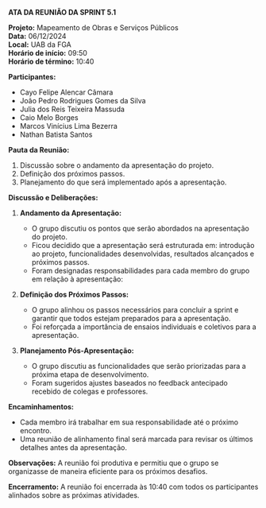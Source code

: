 **ATA DA REUNIÃO DA SPRINT 5.1**

**Projeto:** Mapeamento de Obras e Serviços Públicos  
**Data:** 06/12/2024  
**Local:** UAB da FGA  
**Horário de início:** 09:50  
**Horário de término:** 10:40  

**Participantes:**
- Cayo Felipe Alencar Câmara
- João Pedro Rodrigues Gomes da Silva
- Julia dos Reis Teixeira Massuda
- Caio Melo Borges
- Marcos Vinícius Lima Bezerra
- Nathan Batista Santos

**Pauta da Reunião:**
1. Discussão sobre o andamento da apresentação do projeto.
2. Definição dos próximos passos.
3. Planejamento do que será implementado após a apresentação.

**Discussão e Deliberações:**
1. **Andamento da Apresentação:**
   - O grupo discutiu os pontos que serão abordados na apresentação do projeto.
   - Ficou decidido que a apresentação será estruturada em: introdução ao projeto, funcionalidades desenvolvidas, resultados alcançados e próximos passos.
   - Foram designadas responsabilidades para cada membro do grupo em relação à apresentação:

2. **Definição dos Próximos Passos:**
   - O grupo alinhou os passos necessários para concluir a sprint e garantir que todos estejam preparados para a apresentação.
   - Foi reforçada a importância de ensaios individuais e coletivos para a apresentação.

3. **Planejamento Pós-Apresentação:**
   - O grupo discutiu as funcionalidades que serão priorizadas para a próxima etapa de desenvolvimento.
   - Foram sugeridos ajustes baseados no feedback antecipado recebido de colegas e professores.

**Encaminhamentos:**
- Cada membro irá trabalhar em sua responsabilidade até o próximo encontro.
- Uma reunião de alinhamento final será marcada para revisar os últimos detalhes antes da apresentação.

**Observações:**
A reunião foi produtiva e permitiu que o grupo se organizasse de maneira eficiente para os próximos desafios.

**Encerramento:**
A reunião foi encerrada às 10:40 com todos os participantes alinhados sobre as próximas atividades.


